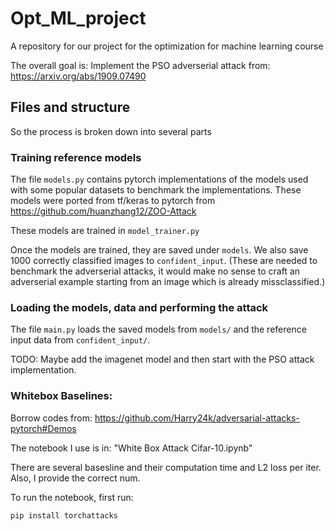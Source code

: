 # Opt_ML_project
A repository for our project for the optimization for machine learning course

The overall goal is: Implement the PSO adverserial attack from:
https://arxiv.org/abs/1909.07490

## Files and structure

So the process is broken down into several parts

### Training reference models

The file `models.py` contains pytorch implementations of the models used with some popular datasets to benchmark the implementations. These models were ported from tf/keras to pytorch from https://github.com/huanzhang12/ZOO-Attack

These models are trained in `model_trainer.py`

Once the models are trained, they are saved under `models`. We also save 1000 correctly classified images to `confident_input`.
(These are needed to benchmark the adverserial attacks, it would
make no sense to craft an adverserial example starting from an image which is already missclassified.)

### Loading the models, data and performing the attack

The file `main.py` loads the saved models from `models/` and the
reference input data from `confident_input/`.

TODO: Maybe add the imagenet model and then start with the PSO attack implementation.

### Whitebox Baselines:

Borrow codes from: https://github.com/Harry24k/adversarial-attacks-pytorch#Demos

The notebook I use is in: "White Box Attack Cifar-10.ipynb"

There are several basesline and their computation time and L2 loss per iter. Also, I provide the correct num.

To run the notebook, first run:

```
pip install torchattacks
```
